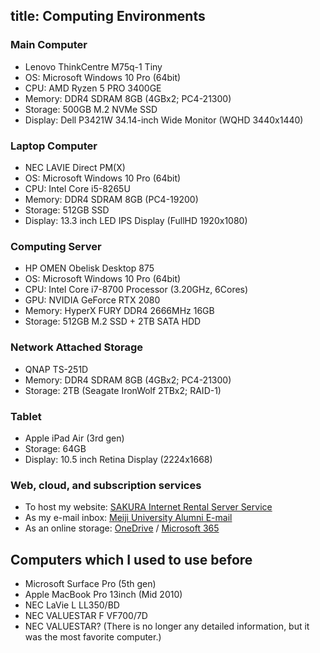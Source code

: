 title: Computing Environments
---
### Main Computer
  - Lenovo ThinkCentre M75q-1 Tiny
  - OS: Microsoft Windows 10 Pro (64bit)
  - CPU: AMD Ryzen 5 PRO 3400GE
  - Memory: DDR4 SDRAM 8GB (4GBx2; PC4-21300)
  - Storage: 500GB M.2 NVMe SSD
  - Display: Dell P3421W 34.14-inch Wide Monitor (WQHD 3440x1440)

### Laptop Computer
  - NEC LAVIE Direct PM(X)
  - OS: Microsoft Windows 10 Pro (64bit)
  - CPU: Intel Core i5-8265U
  - Memory: DDR4 SDRAM 8GB (PC4-19200)
  - Storage: 512GB SSD
  - Display: 13.3 inch LED IPS Display (FullHD 1920x1080)

### Computing Server
  - HP OMEN Obelisk Desktop 875
  - OS: Microsoft Windows 10 Pro (64bit)
  - CPU: Intel Core i7-8700 Processor (3.20GHz, 6Cores)
  - GPU: NVIDIA GeForce RTX 2080
  - Memory: HyperX FURY DDR4 2666MHz 16GB
  - Storage: 512GB M.2 SSD + 2TB SATA HDD

### Network Attached Storage
  - QNAP TS-251D
  - Memory: DDR4 SDRAM 8GB (4GBx2; PC4-21300)
  - Storage: 2TB (Seagate IronWolf 2TBx2; RAID-1)

### Tablet
  - Apple iPad Air (3rd gen)
  - Storage: 64GB
  - Display: 10.5 inch Retina Display (2224x1668)

### Web, cloud, and subscription services
  - To host my website: [SAKURA Internet Rental Server Service](https://www.sakura.ne.jp)
  - As my e-mail inbox: [Meiji University Alumni E-mail](https://www.meiji-shikon.net/?p=5045)
  - As an online storage: [OneDrive](https://www.microsoft.com/ja-jp/microsoft-365/onedrive/online-cloud-storage) / [Microsoft 365](https://www.microsoft.com/ja-JP/microsoft-365)

## Computers which I used to use before
  - Microsoft Surface Pro (5th gen)
  - Apple MacBook Pro 13inch (Mid 2010)
  - NEC LaVie L LL350/BD
  - NEC VALUESTAR F VF700/7D
  - NEC VALUESTAR? (There is no longer any detailed information, but it was the most favorite computer.)
